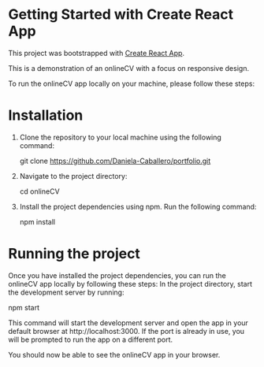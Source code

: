 # Getting Started with Create React App

This project was bootstrapped with [Create React App](https://github.com/facebook/create-react-app).
 
This is a demonstration of an onlineCV with a focus on responsive design.

To run the onlineCV app locally on your machine, please follow these steps:
# Installation 

1. Clone the repository to your local machine using the following command:

   git clone https://github.com/Daniela-Caballero/portfolio.git

2. Navigate to the project directory:
   
   cd onlineCV
 
3. Install the project dependencies using npm. Run the following command:

   npm install

# Running the project
Once you have installed the project dependencies, you can run the onlineCV app locally by following these steps:
In the project directory, start the development server by running:

  npm start

This command will start the development server and open the app in your default browser at http://localhost:3000. If the port is already in use, you will be prompted to run the app on a different port.

You should now be able to see the onlineCV app in your browser.
